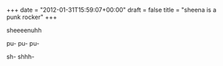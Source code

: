 +++
date = "2012-01-31T15:59:07+00:00"
draft = false
title = "sheena is a punk rocker"
+++
<p>sheeeenuhh</p>&#13;
<p>pu- pu- pu-</p>&#13;
<p>sh- shhh-</p> 
